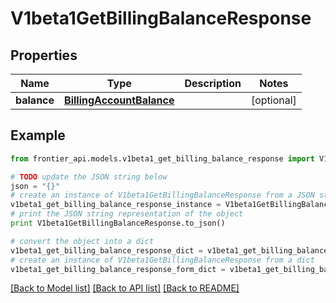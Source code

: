 # V1beta1GetBillingBalanceResponse


## Properties
Name | Type | Description | Notes
------------ | ------------- | ------------- | -------------
**balance** | [**BillingAccountBalance**](BillingAccountBalance.md) |  | [optional] 

## Example

```python
from frontier_api.models.v1beta1_get_billing_balance_response import V1beta1GetBillingBalanceResponse

# TODO update the JSON string below
json = "{}"
# create an instance of V1beta1GetBillingBalanceResponse from a JSON string
v1beta1_get_billing_balance_response_instance = V1beta1GetBillingBalanceResponse.from_json(json)
# print the JSON string representation of the object
print V1beta1GetBillingBalanceResponse.to_json()

# convert the object into a dict
v1beta1_get_billing_balance_response_dict = v1beta1_get_billing_balance_response_instance.to_dict()
# create an instance of V1beta1GetBillingBalanceResponse from a dict
v1beta1_get_billing_balance_response_form_dict = v1beta1_get_billing_balance_response.from_dict(v1beta1_get_billing_balance_response_dict)
```
[[Back to Model list]](../README.md#documentation-for-models) [[Back to API list]](../README.md#documentation-for-api-endpoints) [[Back to README]](../README.md)


